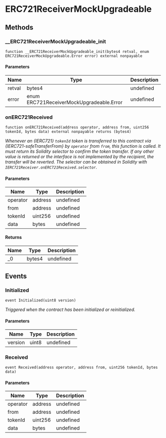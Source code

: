 # ERC721ReceiverMockUpgradeable









## Methods

### __ERC721ReceiverMockUpgradeable_init

```solidity
function __ERC721ReceiverMockUpgradeable_init(bytes4 retval, enum ERC721ReceiverMockUpgradeable.Error error) external nonpayable
```





#### Parameters

| Name | Type | Description |
|---|---|---|
| retval | bytes4 | undefined |
| error | enum ERC721ReceiverMockUpgradeable.Error | undefined |

### onERC721Received

```solidity
function onERC721Received(address operator, address from, uint256 tokenId, bytes data) external nonpayable returns (bytes4)
```



*Whenever an {IERC721} `tokenId` token is transferred to this contract via {IERC721-safeTransferFrom} by `operator` from `from`, this function is called. It must return its Solidity selector to confirm the token transfer. If any other value is returned or the interface is not implemented by the recipient, the transfer will be reverted. The selector can be obtained in Solidity with `IERC721Receiver.onERC721Received.selector`.*

#### Parameters

| Name | Type | Description |
|---|---|---|
| operator | address | undefined |
| from | address | undefined |
| tokenId | uint256 | undefined |
| data | bytes | undefined |

#### Returns

| Name | Type | Description |
|---|---|---|
| _0 | bytes4 | undefined |



## Events

### Initialized

```solidity
event Initialized(uint8 version)
```



*Triggered when the contract has been initialized or reinitialized.*

#### Parameters

| Name | Type | Description |
|---|---|---|
| version  | uint8 | undefined |

### Received

```solidity
event Received(address operator, address from, uint256 tokenId, bytes data)
```





#### Parameters

| Name | Type | Description |
|---|---|---|
| operator  | address | undefined |
| from  | address | undefined |
| tokenId  | uint256 | undefined |
| data  | bytes | undefined |



